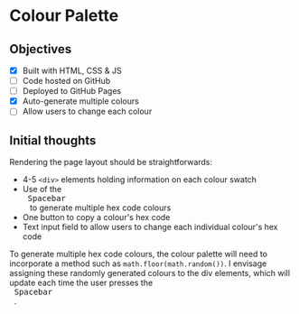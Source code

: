 # Colour Palette

## Objectives
- [x] Built with HTML, CSS & JS
- [ ] Code hosted on GitHub
- [ ] Deployed to GitHub Pages
- [x] Auto-generate multiple colours
- [ ] Allow users to change each colour

## Initial thoughts
Rendering the page layout should be straightforwards: 
- 4-5 `<div>` elements holding information on each colour swatch
- Use of the <kbd> <br> Spacebar <br> </kbd> to generate multiple hex code colours
- One button to copy a colour's hex code
- Text input field to allow users to change each individual colour's hex code

To generate multiple hex code colours, the colour palette will need to incorporate a method such as `math.floor(math.random())`. I envisage assigning these randomly generated colours to the div elements, which will update each time the user presses the <kbd> <br> Spacebar <br> </kbd>.
